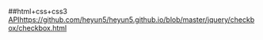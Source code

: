 ##html+css+css3
[API](https://github.com/heyun5/heyun5.github.io/blob/master/jquery/checkbox/checkbox.html)https://github.com/heyun5/heyun5.github.io/blob/master/jquery/checkbox/checkbox.html
